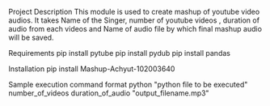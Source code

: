 Project Description
This module is used to create mashup of youtube video audios. It takes Name of the Singer, number of youtube videos , duration of audio from each videos and Name of audio file by which final mashup audio will be saved.

Requirements
pip install pytube pip install pydub pip install pandas

Installation
pip install Mashup-Achyut-102003640

Sample execution command format
python "python file to be executed" number_of_videos duration_of_audio "output_filename.mp3"

